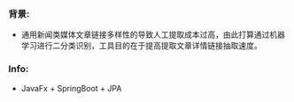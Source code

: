 ### 背景:
- 通用新闻类媒体文章链接多样性的导致人工提取成本过高，由此打算通过机器学习进行二分类识别，工具目的在于提高提取文章详情链接抽取速度。


### Info:
- JavaFx + SpringBoot + JPA